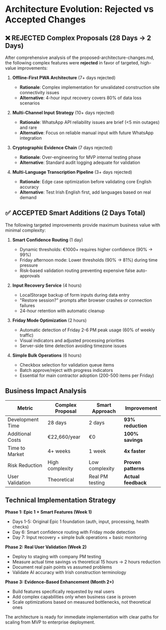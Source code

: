 # Architecture Evolution: Rejected vs Accepted Changes

## ❌ REJECTED Complex Proposals (28 Days → 2 Days)

After comprehensive analysis of the proposed-architecture-changes.md, the following complex features were **rejected** in favor of targeted, high-value improvements:

1. **Offline-First PWA Architecture** (7+ days rejected)
   - **Rationale**: Complex implementation for unvalidated construction site connectivity issues
   - **Alternative**: 4-hour input recovery covers 80% of data loss scenarios

2. **Multi-Channel Input Strategy** (10+ days rejected)  
   - **Rationale**: WhatsApp API reliability issues are brief (<5 min outages) and rare
   - **Alternative**: Focus on reliable manual input with future WhatsApp integration

3. **Cryptographic Evidence Chain** (7 days rejected)
   - **Rationale**: Over-engineering for MVP internal testing phase
   - **Alternative**: Standard audit logging adequate for validation

4. **Multi-Language Transcription Pipeline** (3+ days rejected)
   - **Rationale**: Edge case optimization before validating core English accuracy
   - **Alternative**: Test Irish English first, add languages based on real demand

## ✅ ACCEPTED Smart Additions (2 Days Total)

The following targeted improvements provide maximum business value with minimal complexity:

1. **Smart Confidence Routing** (1 day)
   - Dynamic thresholds: €1000+ requires higher confidence (90% → 99%)
   - Friday afternoon mode: Lower thresholds (90% → 81%) during time pressure
   - Risk-based validation routing preventing expensive false auto-approvals

2. **Input Recovery Service** (4 hours)
   - LocalStorage backup of form inputs during data entry
   - "Restore session?" prompts after browser crashes or connection failures  
   - 24-hour retention with automatic cleanup

3. **Friday Mode Optimization** (2 hours)
   - Automatic detection of Friday 2-6 PM peak usage (60% of weekly traffic)
   - Visual indicators and adjusted processing priorities
   - Server-side time detection avoiding timezone issues

4. **Simple Bulk Operations** (6 hours)
   - Checkbox selection for validation queue items
   - Batch approve/reject with progress indicators
   - Essential for main contractor adoption (200-500 items per Friday)

## Business Impact Analysis

| Metric | Complex Proposal | Smart Approach | Improvement |
|--------|------------------|----------------|-------------|
| Development Time | 28 days | 2 days | **93% reduction** |
| Additional Costs | €22,660/year | €0 | **100% savings** |
| Time to Market | 4+ weeks | 1 week | **4x faster** |
| Risk Reduction | High complexity | Low complexity | **Proven patterns** |
| User Validation | Theoretical | Real PM testing | **Actual feedback** |

## Technical Implementation Strategy

**Phase 1: Epic 1 + Smart Features (Week 1)**
- Days 1-5: Original Epic 1 foundation (auth, input, processing, health checks)
- Day 6: Smart confidence routing with Friday mode detection
- Day 7: Input recovery + simple bulk operations + basic monitoring

**Phase 2: Real User Validation (Week 2)**  
- Deploy to staging with company PM testing
- Measure actual time savings vs theoretical 15 hours → 2 hours reduction
- Document real pain points vs assumed problems
- Validate AI accuracy with Irish construction terminology

**Phase 3: Evidence-Based Enhancement (Month 2+)**
- Build features specifically requested by real users  
- Add complex capabilities only when business case is proven
- Scale optimizations based on measured bottlenecks, not theoretical ones

The architecture is ready for immediate implementation with clear paths for scaling from MVP to enterprise deployment.
